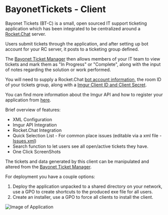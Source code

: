 # BayonetTickets - Client

Bayonet Tickets (BT-C) is a small, open sourced IT support ticketing application which has been integrated to be centralized around a [Rocket.Chat](https://rocket.chat) server. 

Users submit tickets through the application, and after setting up bot account for your RC server, it posts to a ticketing group defined.

The [Bayonet Ticket Manager](https://github.com/starhound/Bayonet_Ticket_Manager) then allows members of your IT team to view tickets and mark them as "In Progress" or "Complete", along with the input of notes regarding the solution or work performed.

You will need to supply a Rocket.Chat [bot account information](https://github.com/starhound/BayonetTickets/blob/master/Ticketing_Stub/API.cs#L12), the room ID of your tickets group, along with a [Imgur Client ID and Client Secret](https://github.com/starhound/BayonetTickets/blob/master/Ticketing_Stub/Form1.cs#L37). 

You can find more information about the Imgur API and how to register your application from [here](https://api.imgur.com/).

Brief overview of features:
  * XML Configuration
  * Imgur API Integration 
  * Rocket.Chat Integration 
  * Quick Selection List - For common place issues (editable via a xml file - [Issues.xml](https://github.com/starhound/BayonetTickets/blob/master/Ticketing_Stub/Issues.xml))
  * Search function to let users see all open/active tickets they have.
  * One Click ScreenShots
  
The tickets and data generated by this client can be manipulated and altered from the [Bayonet Ticket Manager](https://github.com/starhound/Bayonet_Ticket_Manager).

For deployment you have a couple options:
 1. Deploy the application unpacked to a shared directory on your network, use a GPO to create shortcuts to the produced exe file for all users.
 2. Create an installer, use a GPO to force all clients to install the client.

![Image of Application](https://i.imgur.com/CqBlK6I.png)

